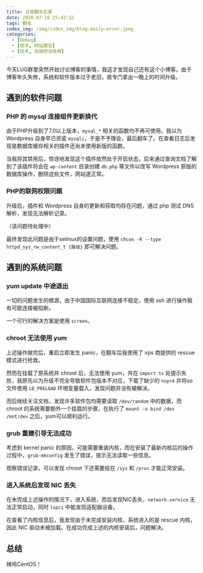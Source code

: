 ```yaml
---
title: 日常翻车实录
date: 2020-07-18 15:42:12
tags: 翻车
index_img: /img/index_img/blog-daily-error.jpeg
categories:
  - [Debug]
  - [技术, 网站建设]
  - [技术, 高端但没啥用]
---
```


今天LUG群里突然开始讨论博客的事情，我这才发现自己还有这个小博客。由于博客年久失修，系统和软件版本过于老旧，故专门拿出一晚上的时间升级。

遇到的软件问题
-------

### PHP 的 mysql 连接组件更新换代

由于PHP升级到了7.0以上版本，`mysql_*` 相关的函数均不再可使用。我以为 Wordpress 自身早已资瓷 `mysqli`，于是不予理会，最后翻车了。在查看日志后发现是数据库缓存相关的插件还尚未使用新版的函数。

当我将其禁用后，惊讶地发现这个插件依然处于开启状态，后来通过查询文档了解到了该插件将会在 `wp-content` 目录创建 `db.php` 等文件以改写 Wordpress 原版的数据库操作，删除这些文件，网站遂正常。

### PHP的联网权限问题

升级后，插件和 Wordpress 自身的更新和获取均存在问题，通过 php 测试 DNS 解析，发现无法解析记录。

（该问题待处理中）

最终发现此问题是由于selinux的设置问题，使用 `chcon -R --type httpd_sys_rw_content_t {路径}` 即可解决问题。

## 遇到的系统问题

### yum update 中途退出

一切的问题发生的根源，由于中国国际互联网连接不稳定，使用 ssh 进行操作极有可能连接被掐断。

一个可行的解决方案是使用 `screen`。

### chroot 无法使用 yum

上述操作做完后，重启立即发生 panic，在翻车后我使用了 vps 商提供的 rescue 模式进行抢救。

然而在挂载了原系统并 chroot 后，无法使用 yum，并在 `import ts` 处提示失败，我原先以为升级不完全导致软件包版本不对应，下载了缺少的 `nspr4` 并将so文件使用 `LD_PRELOAD` 环境变量载入，发现问题并没有被解决。

而后继续关注文档，发现许多软件包均需要读取 `/dev/random` 中的数据，而 chroot 的系统需要额外一个挂载的步骤，在执行了 `mount -o bind /dev /mnt/dev` 之后，yum可以顺利运行。

### grub 重建引导无法成功

考虑到 kernel panic 的原因，可能需要重装内核，而在安装了最新内核后的操作过程中，`grub-mkconfig` 发生了错误，提示无法读取一些信息。

观察错误记录，可以发现 chroot 下还需要挂在 `/sys` 和 `/proc` 才能正常安装。

### 进入系统后发现 NIC 丢失

在未完成上述操作的情况下，进入系统，而后发现NIC丢失，`network.service` 无法正常启动，同时 `lspci` 中能发现适配器设备。

在查看了内核信息后，我发现由于未完成安装内核，系统进入的是 rescue 内核，因此 NIC 驱动未被加载。在成功完成上述的内核安装后，问题解决。

## 总结

辣鸡CentOS！